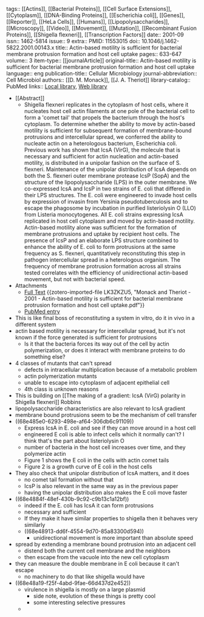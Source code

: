 tags:: [[Actins]], [[Bacterial Proteins]], [[Cell Surface Extensions]], [[Cytoplasm]], [[DNA-Binding Proteins]], [[Escherichia coli]], [[Genes]], [[Reporter]], [[HeLa Cells]], [[Humans]], [[Lipopolysaccharides]], [[Microscopy]], [[Video]], [[Movement]], [[Mutation]], [[Recombinant Fusion Proteins]], [[Shigella flexneri]], [[Transcription Factors]]
date:: 2001-09
issn:: 1462-5814
issue:: 9
extra:: PMID: 11553015
doi:: 10.1046/j.1462-5822.2001.00143.x
title:: Actin-based motility is sufficient for bacterial membrane protrusion formation and host cell uptake
pages:: 633-647
volume:: 3
item-type:: [[journalArticle]]
original-title:: Actin-based motility is sufficient for bacterial membrane protrusion formation and host cell uptake
language:: eng
publication-title:: Cellular Microbiology
journal-abbreviation:: Cell Microbiol
authors:: [[D. M. Monack]], [[J. A. Theriot]]
library-catalog:: PubMed
links:: [Local library](zotero://select/library/items/QPU8YLR4), [Web library](https://www.zotero.org/users/6106196/items/QPU8YLR4)

- [[Abstract]]
	- Shigella flexneri replicates in the cytoplasm of host cells, where it nucleates host cell actin filaments at one pole of the bacterial cell to form a 'comet tail' that propels the bacterium through the host's cytoplasm. To determine whether the ability to move by actin-based motility is sufficient for subsequent formation of membrane-bound protrusions and intercellular spread, we conferred the ability to nucleate actin on a heterologous bacterium, Escherichia coli. Previous work has shown that IcsA (VirG), the molecule that is necessary and sufficient for actin nucleation and actin-based motility, is distributed in a unipolar fashion on the surface of S. flexneri. Maintenance of the unipolar distribution of IcsA depends on both the S. flexneri outer membrane protease IcsP (SopA) and the structure of the lipopolysaccharide (LPS) in the outer membrane. We co-expressed IcsA and IcsP in two strains of E. coli that differed in their LPS structures. The E. coli were engineered to invade host cells by expression of invasin from Yersinia pseudotuberculosis and to escape the phagosome by incubation in purified listeriolysin O (LLO) from Listeria monocytogenes. All E. coli strains expressing IcsA replicated in host cell cytoplasm and moved by actin-based motility. Actin-based motility alone was sufficient for the formation of membrane protrusions and uptake by recipient host cells. The presence of IcsP and an elaborate LPS structure combined to enhance the ability of E. coli to form protrusions at the same frequency as S. flexneri, quantitatively reconstituting this step in pathogen intercellular spread in a heterologous organism. The frequency of membrane protrusion formation across all strains tested correlates with the efficiency of unidirectional actin-based movement, but not with bacterial speed.
- Attachments
	- [Full Text](https://onlinelibrary.wiley.com/doi/pdfdirect/10.1046/j.1462-5822.2001.00143.x) {{zotero-imported-file LK3ZKZU5, "Monack and Theriot - 2001 - Actin-based motility is sufficient for bacterial membrane protrusion formation and host cell uptake.pdf"}}
	- [PubMed entry](http://www.ncbi.nlm.nih.gov/pubmed/11553015)
- This is like final boss of reconstituting a system in vitro, do it in vivo in a different system
- actin based motility is necessary for intercellular spread, but it's not known if the force generated is sufficient for protrusions
	- Is it that the bacteria forces its way out of the cell by actin polymerization, or does it interact with membrane proteins to do something else?
- 4 classes of mutants that can't spread
	- defects in intracellular multiplication because of a metabolic problem
	- actin polymerization mutants
	- unable to escape into cytoplasm of adjacent epithelial cell
	- 4th class is unknown reasons
- This is building on [[The making of a gradient: IcsA (VirG) polarity in Shigella flexneri]] Robbins
- lipopolysaccharide characteristics are also relevant to IcsA gradient
- membrane bound protrusions seem to be the mechanism of cell transfer
- ((68e485e0-6293-498e-af64-306db6c91109))
	- Express IcsA in E. coli and see if they can move around in a host cell
	- engineered E coli is able to infect cells which it normally can't? I think that's the part about listeriolysin O
	- number of bacteria in the host cell increases over time, and they polymerize actin
	- Figure 1 shows the E coli in the cells with actin comet tails
	- Figure 2 is a growth curve of E coli in the host cells
- They also check that unipolar distribution of IcsA matters, and it does
	- no comet tail formation without that
	- IcsP is also relevant in the same way as in the previous paper
	- having the unipolar distribution also makes the E coli move faster
- ((68e4884f-48ef-430b-9c92-c9b13c1a12bf))
	- indeed if the E. coli has IcsA it can form protrusions
	- necessary and sufficient
	- If they make it have similar properties to shigella then it behaves very similarly
	- ((68e48913-dd6f-4554-9d70-85a83300d594))
		- unidirectional movement is more important than absolute speed
- spread by extending a membrane bound protrusion into an adjacent cell
	- distend both the current cell membrane and the neighbors
	- then escape from the vacuole into the new cell cytoplasm
- they can measure the double membrane in E coli because it can't escape
	- no machinery to do that like shigella would have
- ((68e48a19-f25f-4abd-9fae-66d437d2e452))
	- virulence in shigella is mostly on a large plasmid
		- side note, evolution of these things is pretty cool
		- some interesting selective pressures
	-